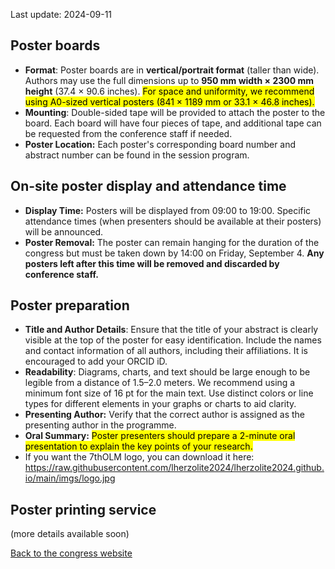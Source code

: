 Last update: 2024-09-11

## Poster boards

- **Format**: Poster boards are in **vertical/portrait format** (taller than wide). Authors may use the full dimensions up to **950 mm width × 2300 mm height** (37.4 × 90.6 inches). <mark>For space and uniformity, we recommend using A0-sized vertical posters (841 × 1189 mm or 33.1 × 46.8 inches).</mark>
- **Mounting**: Double-sided tape will be provided to attach the poster to the board. Each board will have four pieces of tape, and additional tape can be requested from the conference staff if needed.
- **Poster Location:** Each poster's corresponding board number and abstract number can be found in the session program.

## On-site poster display and attendance time

- **Display Time:** Posters will be displayed from 09:00 to 19:00. Specific attendance times (when presenters should be available at their posters) will be announced.
- **Poster Removal:** The poster can remain hanging for the duration of the congress but must be taken down by 14:00 on Friday, September 4.  **Any posters left after this time will be removed and discarded by conference staff.**

## Poster preparation

- **Title and Author Details**: Ensure that the title of your abstract is clearly visible at the top of the poster for easy identification. Include the names and contact information of all authors, including their affiliations. It is encouraged to add your ORCID iD.
- **Readability**: Diagrams, charts, and text should be large enough to be legible from a distance of 1.5–2.0 meters. We recommend using a minimum font size of 16 pt for the main text. Use distinct colors or line types for different elements in your graphs or charts to aid clarity.
- **Presenting Author:** Verify that the correct author is assigned as the presenting author in the programme.
- **Oral Summary:** <mark>Poster presenters should prepare a 2-minute oral presentation to explain the key points of your research.</mark>
- If you want the 7thOLM logo, you can download it here: https://raw.githubusercontent.com/lherzolite2024/lherzolite2024.github.io/main/imgs/logo.jpg

## Poster printing service

(more details available soon)

[Back to the congress website](https://lherzolite2024.github.io/)